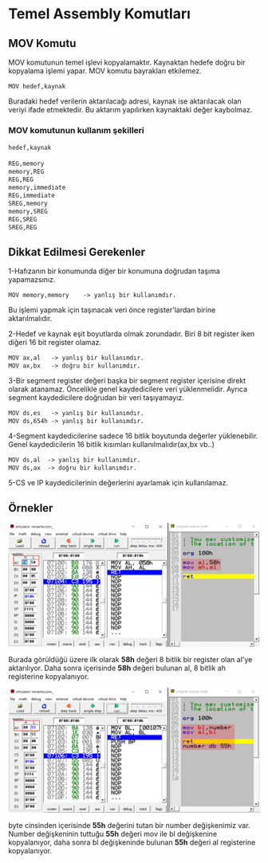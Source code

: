 # Temel Assembly Komutları

## MOV Komutu

MOV komutunun temel işlevi kopyalamaktır. Kaynaktan hedefe doğru bir kopyalama işlemi yapar. MOV komutu bayrakları etkilemez.

```
MOV hedef,kaynak
```

Buradaki hedef verilerin aktarılacağı adresi, kaynak ise aktarılacak olan veriyi ifade etmektedir. Bu aktarım yapılırken kaynaktaki değer kaybolmaz.

### MOV komutunun kullanım şekilleri
```
hedef,kaynak

REG,memory
memory,REG
REG,REG
memory,immediate
REG,immediate
SREG,memory
memory,SREG
REG,SREG
SREG,REG
```
## Dikkat Edilmesi Gerekenler

1-Hafızanın bir konumunda diğer bir konumuna doğrudan taşıma
yapamazsınız. 

```
MOV memory,memory    -> yanlış bir kullanımdır.
```

Bu işlemi yapmak için taşınacak veri önce register'lardan birine aktarılmalıdır.

2-Hedef ve kaynak eşit boyutlarda olmak zorundadır. Biri 8 bit register iken diğeri 16 bit register olamaz.

```
MOV ax,al   -> yanlış bir kullanımdır.
MOV ax,bx   -> doğru bir kullanımdır.
``` 

3-Bir segment register değeri başka bir segment register içerisine direkt olarak atanamaz. Öncelikle genel kaydedicilere veri yüklenmelidir. Ayrıca segment kaydedicilere doğrudan bir veri taşıyamayız.

```
MOV ds,es   -> yanlış bir kullanımdır.
MOV ds,654h -> yanlış bir kullanımdır.
```  
4-Segment kaydedicilerine sadece
16 bitlik boyutunda değerler yüklenebilir. Genel kaydedicilerin 16 bitlik kısımları kullanılmalıdır(ax,bx vb..)

```
MOV ds,al  -> yanlış bir kullanımdır.
MOV ds,ax  -> doğru bir kullanımdır.
```  
5-CS ve IP kaydedicilerinin değerlerini ayarlamak için kullanılamaz.

## Örnekler
![mov](../assets/img/temel-komutlar-mov.png)  

Burada görüldüğü üzere ilk olarak **58h** değeri 8 bitlik bir register olan al'ye aktarılıyor. Daha sonra içerisinde **58h** değeri bulunan al, 8 bitlik ah registerine kopyalanıyor.

![mov2](../assets/img/temel-komutlar-mov2.png)

byte cinsinden içerisinde **55h** değerini tutan bir number değişkenimiz var. Number değişkeninin tuttuğu **55h** değeri mov ile bl değişkenine kopyalanıyor, daha sonra bl değişkeninde bulunan **55h** değeri al registerine kopyalanıyor.